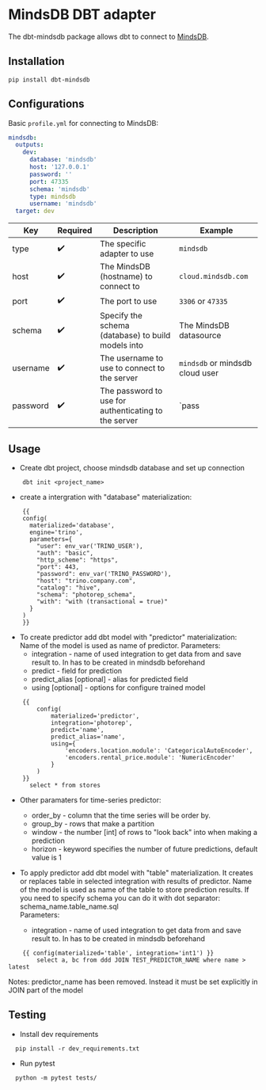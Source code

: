 # MindsDB DBT adapter

The dbt-mindsdb package allows dbt to connect to [MindsDB](https://github.com/mindsdb/mindsdb).


## Installation

```
pip install dbt-mindsdb
```

## Configurations

Basic `profile.yml` for connecting to MindsDB:

```yml
mindsdb:
  outputs:
    dev:
      database: 'mindsdb'
      host: '127.0.0.1'
      password: ''
      port: 47335
      schema: 'mindsdb'
      type: mindsdb
      username: 'mindsdb'
  target: dev

```
| Key      | Required | Description                                          | Example                        |
| -------- | -------- | ---------------------------------------------------- | ------------------------------ |
| type     |    ✔️   | The specific adapter to use                          | `mindsdb`                      |
| host     |    ✔️   | The MindsDB (hostname) to connect to                 | `cloud.mindsdb.com`            |
| port     |    ✔️   | The port to use                                      | `3306`  or `47335`             |
| schema   |    ✔️   | Specify the schema (database) to build models into   | The MindsDB datasource         |
| username |    ✔️   | The username to use to connect to the server         | `mindsdb` or mindsdb cloud user|
| password |    ✔️   | The password to use for authenticating to the server | `pass                          |

## Usage

- Create dbt project, choose mindsdb database and set up connection
```    
    dbt init <project_name>
```
- create a intergration with "database" materialization:
```
    {{
    config(
      materialized='database',
      engine='trino',
      parameters={
        "user": env_var('TRINO_USER'),
        "auth": "basic",
        "http_scheme": "https",
        "port": 443,
        "password": env_var('TRINO_PASSWORD'),
        "host": "trino.company.com",
        "catalog": "hive",
        "schema": "photorep_schema",
        "with": "with (transactional = true)"
      }
    )
    }}
```

- To create predictor add dbt model with "predictor" materialization: 
Name of the model is used as name of predictor.
Parameters:
  - integration - name of used integration to get data from and save result to.
    In has to be created in mindsdb beforehand
  - predict - field for prediction
  - predict_alias [optional] - alias for predicted field
  - using [optional] - options for configure trained model
```    
    {{
        config(
            materialized='predictor',
            integration='photorep',
            predict='name',
            predict_alias='name',
            using={
                'encoders.location.module': 'CategoricalAutoEncoder',
                'encoders.rental_price.module': 'NumericEncoder'
            }
        )
    }}
      select * from stores
```

- Other paramaters for time-series predictor:
  - order_by - column that the time series will be order by. 
  - group_by - rows that make a partition
  - window - the number [int] of rows to "look back" into when making a prediction 
  - horizon - keyword specifies the number of future predictions, default value is 1


- To apply predictor add dbt model with "table" materialization. 
It creates or replaces table in selected integration with results of predictor.
Name of the model is used as name of the table to store prediction results. 
If you need to specify schema you can do it with dot separator: schema_name.table_name.sql    
Parameters:
  - integration - name of used integration to get data from and save result to.
    In has to be created in mindsdb beforehand
```    
    {{ config(materialized='table', integration='int1') }}
        select a, bc from ddd JOIN TEST_PREDICTOR_NAME where name > latest
```
Notes: predictor_name has been removed. Instead it must be set explicitly in JOIN part of the model

## Testing

- Install dev requirements
```    
  pip install -r dev_requirements.txt
```
- Run pytest
```    
  python -m pytest tests/
```

